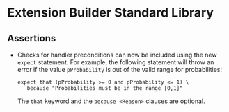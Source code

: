 # Extension Builder Standard Library

## Assertions

* Checks for handler preconditions can now be included using the new
  `expect` statement.  For example, the following statement will throw
  an error if the value `pProbability` is out of the valid range for
  probabilities:

      expect that (pProbability >= 0 and pProbability <= 1) \
         because "Probabilities must be in the range [0,1]"

  The `that` keyword and the `because <Reason>` clauses are optional.
